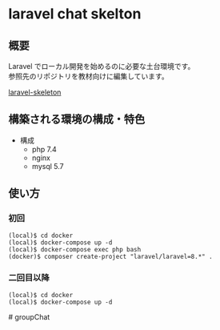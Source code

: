 # laravel chat skelton

## 概要

Laravel でローカル開発を始めるのに必要な土台環境です。  
参照先のリポジトリを教材向けに編集しています。

[laravel-skeleton](https://github.com/empty-canvas/laravel-skeleton)

## 構築される環境の構成・特色

* 構成
    * php 7.4
    * nginx
    * mysql 5.7

## 使い方

### 初回

```
(local)$ cd docker
(local)$ docker-compose up -d
(local)$ docker-compose exec php bash
(docker)$ composer create-project "laravel/laravel=8.*" .
```

### 二回目以降

```
(local)$ cd docker
(local)$ docker-compose up -d
```
#   g r o u p C h a t  
 